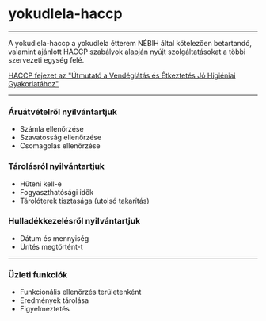 # yokudlela-haccp

---

A yokudlela-haccp a yokudlela étterem NÉBIH által kötelezően betartandó, valamint ajánlott HACCP szabályok alapján nyújt szolgáltatásokat a többi szervezeti egység felé.

[HACCP fejezet az "Útmutató a Vendéglátás és Étkeztetés Jó Higiéniai Gyakorlatához"](https://portal.nebih.gov.hu/documents/10182/21392/10.17_HACCP.pdf/dedcf014-5482-4c4f-a31c-944c45601903)

---

### Áruátvételről nyilvántartjuk
- Számla ellenőrzése
- Szavatosság ellenőrzése
- Csomagolás ellenőrzése

### Tárolásról nyilvántartjuk
- Hűteni kell-e
- Fogyaszthatósági idők
- Tárolóterek tisztasága (utolsó takarítás)

### Hulladékkezelésről nyilvántartjuk
- Dátum és mennyiség
- Ürítés megtörtént-t

---

### Üzleti funkciók
- Funkcionális ellenőrzés területenként
- Eredmények tárolása
- Figyelmeztetés